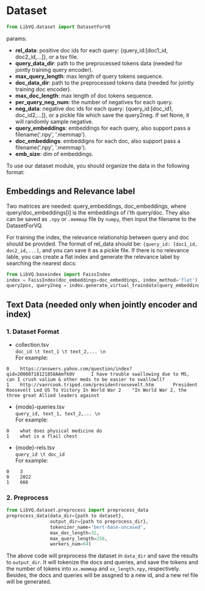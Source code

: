 # Dataset
```python
from LibVQ.dataset import DatasetForVQ
```
params:
- **rel_data**: positive doc ids for each query: {query_id:[doc1_id, doc2_id,...]}, or a tsv file.
- **query_data_dir**: path to the preprocessed tokens data (needed for jointly training query encoder).
- **max_query_length**: max length of query tokens sequence.
- **doc_data_dir**: path to the preprocessed tokens data (needed for jointly training doc encoder).
- **max_doc_length**: max length of doc tokens sequence.
- **per_query_neg_num**: the number of negatives for each query.
- **neg_data**: negative doc ids for each query: {query_id:[doc_id1, doc_id2,...]}, or a pickle file which save the query2neg.
                        If set None, it will randomly sample negative.
- **query_embeddings**: embeddings for each query, also support pass a filename('.npy', '.memmap').
- **doc_embeddings**: embeddigns for each doc, also support pass a filename('.npy', '.memmap').
- **emb_size**: dim of embeddings.

To use our dataset module, you should organize the data in the following format:

## Embeddings and Relevance label
Two matrices are needed: query_embeddings, doc_embeddings, where query/doc_embeddings[i] 
is the embeddings of i'th query/doc. 
They also can be saved as `.npy` or `.memmap` file by `numpy`, then input the filename to the DatasetForVQ.

For training the index, the relevance relationship between query and doc should be provided. 
The format of rel_data should be: `{query_id: [doc1_id, doc2_id,...]`, and you can save it as a pickle file.
If there is no relevance lable, you can create a flat index and generate the relevance label by 
searching the nearest docs:
```python
from LibVQ.baseindex import FaissIndex
index = FaissIndex(doc_embeddings=doc_embeddings, index_method='flat')
query2pos, query2neg = index.generate_virtual_traindata(query_embeddings)
```


## Text Data (needed only when jointly encoder and index)
### 1. Dataset Format
- collection.tsv  
`doc_id \t text_1 \t text_2,... \n`  
For example:
```
0    https://answers.yahoo.com/question/index?qid=20080718121858AAmfk0V      I have trouble swallowing due to MS, can I crush valium & other meds to be easier to swallowll?
1    http://vanrcook.tripod.com/presidentroosevelt.htm       President Roosevelt Led US To Victory In World War 2    "In World War 2, the three great Allied leaders against 
```

- {mode}-queries.tsv  
`query_id, text_1, text_2,... \n`  
For example:
```
0    what does physical medicine do
1    what is a flail chest
```

- {mode}-rels.tsv  
`query_id \t doc_id`  
For example:
```
0    3
0    2022
1    666
```

### 2. Preprocess

```python
from LibVQ.dataset.preprocess import preprocess_data
preprocess_data(data_dir={path to dataset},
                output_dir={path to preprocess_dir},
                tokenizer_name='bert-base-uncased',
                max_doc_length=32,
                max_query_length=256,
                workers_num=64)

```
The above code will preprocess the dataset in `data_dir` and save the results to `output_dir`.
It will tokenize the docs and queries, and save the tokens and the number of tokens 
into `xx.memmap` and `xx_length.npy`, respectively.
Besides, the docs and queries will be assgned to a new id, and a new rel file will be generated.


